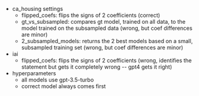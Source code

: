 - ca_housing settings
  - flipped_coefs: flips the signs of 2 coefficients (correct)
  - gt_vs_subsampled: compares gt model, trained on all data, to the model trained on the subsampled data (wrong, but coef differences are minor)
  - 2_subsampled_models: returns the 2 best models based on a small, subsampled training set (wrong, but coef differences are minor)
- iai
  - flipped_coefs: flips the signs of 2 coefficients (wrong, identifies the statement but gets it completely wrong -- gpt4 gets it right)
- hyperparameters
  - all models use gpt-3.5-turbo
  - correct model always comes first